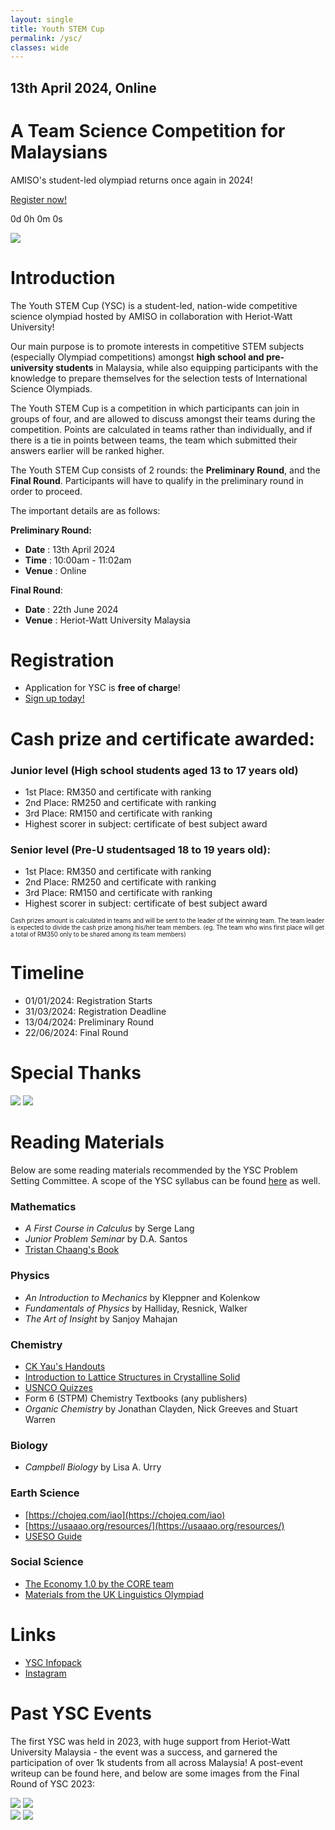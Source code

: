 ```yaml
---
layout: single
title: Youth STEM Cup
permalink: /ysc/
classes: wide
---
```


<link href="/assets/images/ysc/ysc.css" type="text/css" rel="stylesheet" />
<script src="/assets/images/ysc/ysc.js"></script>

<div id="hero">
    <div id="countdown">
        <h2>13th April 2024, Online</h2>
        <h1>A Team Science Competition for Malaysians</h1>
        <p>AMISO's student-led olympiad returns once again in 2024!</p>
        <a href="https://forms.gle/knUMAEqTRhF2mjJ88" target="_blank">Register now!</a>
        <p id="timer">0d 0h 0m 0s</p>
        <!-- <p id="timer">It's a wrap!</p>
        <p>Thanks to everyone who joined YSC!</p> -->
    </div>
    <div id="logo"><img src="/assets/images/ysc/ysc-logo.png"/></div>
</div>



# Introduction
The Youth STEM Cup (YSC) is a student-led, nation-wide competitive science olympiad hosted by AMISO in collaboration with Heriot-Watt University! 

Our main purpose is to promote interests in competitive STEM subjects (especially Olympiad competitions) amongst **high school and pre-university students** in Malaysia, while also equipping participants with the knowledge to prepare themselves for the selection tests of International Science Olympiads. 

The Youth STEM Cup is a competition in which participants can join in groups of four, and are allowed to discuss amongst their teams during the competition. Points are calculated in teams rather than individually, and if there is a tie in points between teams, the team which submitted their answers earlier will be ranked higher.

The Youth STEM Cup consists of 2 rounds: the **Preliminary Round**, and the **Final Round**. Participants will have to qualify in the preliminary round in order to proceed.

The important details are as follows:

**Preliminary Round:**
- **Date**			: 13th April 2024 
- **Time**			: 10:00am - 11:02am
- **Venue**			: Online

**Final Round**:
- **Date**			: 22th June 2024
- **Venue**			: Heriot-Watt University Malaysia



# Registration
- Application for YSC is **free of charge**!
- [Sign up today!](https://forms.gle/knUMAEqTRhF2mjJ88)



# Cash prize and certificate awarded:
### Junior level (High school students aged 13 to 17 years old)
- 1st Place: RM350 and certificate with ranking
- 2nd Place: RM250 and certificate with ranking
- 3rd Place: RM150 and certificate with ranking
- Highest scorer in subject: certificate of best subject award

### Senior level (Pre-U studentsaged 18 to 19 years old):
- 1st Place: RM350 and certificate with ranking
- 2nd Place: RM250 and certificate with ranking
- 3rd Place: RM150 and certificate with ranking
- Highest scorer in subject: certificate of best subject award

<sup><sup>Cash prizes amount is calculated in teams and will be sent to the leader of the winning team. The team leader is expected to divide the cash prize among his/her team members. (eg. The team who wins first place will get a total of RM350 only to be shared among its team members)</sup></sup>



# Timeline
- 01/01/2024: Registration Starts
- 31/03/2024: Registration Deadline
- 13/04/2024: Preliminary Round
- 22/06/2024: Final Round

<!-- # Schedule 
![Preliminary Round Schedule]()
![Final Round Day-Of Schedule]() -->



# Special Thanks
<!-- HWU Logo, AMISO Logo -->
<div id="logos">
    <img src="/assets/images/ysc/hwu.jpg"/>
    <img src="/assets/images/amiso-logo.png"/>
</div>

# Reading Materials
Below are some reading materials recommended by the YSC Problem Setting Committee.
A scope of the YSC syllabus can be found [here](https://docs.google.com/document/d/1SqOIqweP0rBAFrgw2uWeFLMI4PrkciRIJFvmy6l_l74/edit?usp=sharing) as well.

### Mathematics
- *A First Course in Calculus* by Serge Lang
- *Junior Problem Seminar* by D.A. Santos
- [Tristan Chaang's Book](https://play.google.com/store/books/details?id=N-WuEAAAQBAJ)

### Physics
- *An Introduction to Mechanics* by Kleppner and Kolenkow
- *Fundamentals of Physics* by Halliday, Resnick, Walker
- *The Art of Insight* by Sanjoy Mahajan

### Chemistry
- [CK Yau's Handouts](https://drive.google.com/drive/folders/1_YMI3C_rzULoGbdFbkBGiLnUULl1z4ek?usp=sharing)
- [Introduction to Lattice Structures in Crystalline Solid](https://chem.libretexts.org/Bookshelves/Inorganic_Chemistry/Inorganic_Chemistry_(LibreTexts)/07%3A_The_Crystalline_Solid_State/7.02%3A_Formulas_and_Structures_of_Solids/7.2.02%3A_Lattice_Structures_in_Crystalline_Solids)
- [USNCO Quizzes](https://usnco-quizzes.web.app/)
- Form 6 (STPM) Chemistry Textbooks (any publishers)
- *Organic Chemistry* by Jonathan Clayden, Nick Greeves and Stuart Warren

### Biology
- *Campbell Biology* by Lisa A. Urry

### Earth Science
- [https://chojeq.com/iao](https://chojeq.com/iao)
- [https://usaaao.org/resources/](https://usaaao.org/resources/)
- [USESO Guide](https://useso.guide/)

### Social Science
- [The Economy 1.0 by the CORE team](https://www.core-econ.org/the-economy/v1/book/text/0-3-contents.html)
- [Materials from the UK Linguistics Olympiad](https://www.uklo.org/how-do-i-prepare/)

# Links
- [YSC Infopack](https://docs.google.com/document/d/1ej1z8iqn6imAR55sf9l56yg-s0S6UsG8uD-S3_msdqc/view)
- [Instagram](https://instagram.com/youthstemcup)

# Past YSC Events
The first YSC was held in 2023, with huge support from Heriot-Watt University Malaysia - the event was a success, and garnered the participation of over 1k students from all across Malaysia! A post-event writeup can be found here, and below are some images from the Final Round of YSC 2023:

<div id="past-imgs">
    <div>
        <img src="/assets/images/ysc-2023-group.jpg"/>
        <img src="/assets/images/ysc-2023-exam.jpg"/>
    </div>
    <div>
        <img src="/assets/images/ysc-2023-forum.jpg"/>
        <img src="/assets/images/ysc-2023-talk.jpg"/>
    </div>
</div>

<div id="cmts-wrapper">
    <div id="cmts"></div> 
</div>
